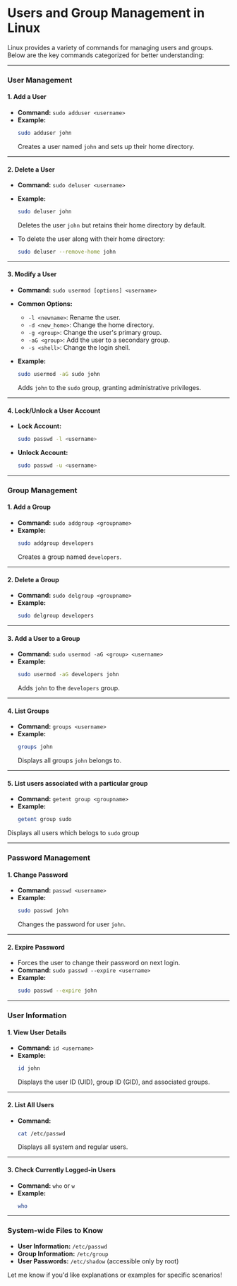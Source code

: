 # Users and Group Management in Linux

Linux provides a variety of commands for managing users and groups. Below are the key commands categorized for better understanding:

---

### **User Management**

#### **1. Add a User**
- **Command:** `sudo adduser <username>`
- **Example:**  
  ```bash
  sudo adduser john
  ```
  Creates a user named `john` and sets up their home directory.

---

#### **2. Delete a User**
- **Command:** `sudo deluser <username>`
- **Example:**  
  ```bash
  sudo deluser john
  ```
  Deletes the user `john` but retains their home directory by default.

- To delete the user along with their home directory:
  ```bash
  sudo deluser --remove-home john
  ```

---

#### **3. Modify a User**
- **Command:** `sudo usermod [options] <username>`
- **Common Options:**
  - `-l <newname>`: Rename the user.
  - `-d <new_home>`: Change the home directory.
  - `-g <group>`: Change the user's primary group.
  - `-aG <group>`: Add the user to a secondary group.
  - `-s <shell>`: Change the login shell.
  
- **Example:**  
  ```bash
  sudo usermod -aG sudo john
  ```
  Adds `john` to the `sudo` group, granting administrative privileges.

---

#### **4. Lock/Unlock a User Account**
- **Lock Account:**  
  ```bash
  sudo passwd -l <username>
  ```
- **Unlock Account:**  
  ```bash
  sudo passwd -u <username>
  ```

---

### **Group Management**

#### **1. Add a Group**
- **Command:** `sudo addgroup <groupname>`
- **Example:**  
  ```bash
  sudo addgroup developers
  ```
  Creates a group named `developers`.

---

#### **2. Delete a Group**
- **Command:** `sudo delgroup <groupname>`
- **Example:**  
  ```bash
  sudo delgroup developers
  ```

---

#### **3. Add a User to a Group**
- **Command:** `sudo usermod -aG <group> <username>`
- **Example:**  
  ```bash
  sudo usermod -aG developers john
  ```
  Adds `john` to the `developers` group.

---

#### **4. List Groups**
- **Command:** `groups <username>`
- **Example:**  
  ```bash
  groups john
  ```
  Displays all groups `john` belongs to.

---

#### **5. List users associated with a particular group**
- **Command:** `getent group <groupname>`
- **Example:**  
  ```bash
  getent group sudo
  ```
Displays all users which belogs to `sudo` group

---

### **Password Management**

#### **1. Change Password**
- **Command:** `passwd <username>`
- **Example:**  
  ```bash
  sudo passwd john
  ```
  Changes the password for user `john`.

---

#### **2. Expire Password**
- Forces the user to change their password on next login.
- **Command:** `sudo passwd --expire <username>`
- **Example:**  
  ```bash
  sudo passwd --expire john
  ```

---

### **User Information**

#### **1. View User Details**
- **Command:** `id <username>`
- **Example:**  
  ```bash
  id john
  ```
  Displays the user ID (UID), group ID (GID), and associated groups.

---

#### **2. List All Users**
- **Command:**  
  ```bash
  cat /etc/passwd
  ```
  Displays all system and regular users.

---

#### **3. Check Currently Logged-in Users**
- **Command:** `who` or `w`
- **Example:**  
  ```bash
  who
  ```

---

### **System-wide Files to Know**
- **User Information:** `/etc/passwd`
- **Group Information:** `/etc/group`
- **User Passwords:** `/etc/shadow` (accessible only by root)

Let me know if you'd like explanations or examples for specific scenarios!

